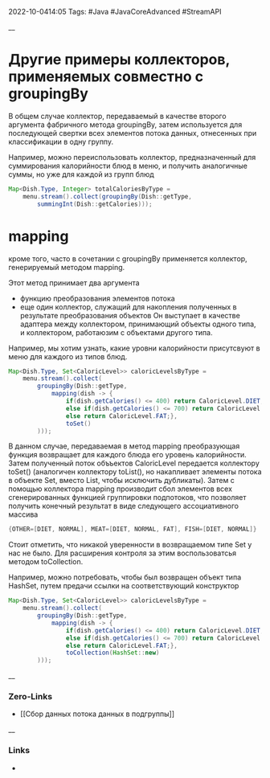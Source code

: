 2022-10-0414:05
Tags: #Java #JavaCoreAdvanced #StreamAPI 

__
# Другие примеры коллекторов, применяемых совместно с groupingBy
В общем случае коллектор, передаваемый в качестве второго аргумента фабричного метода groupingBy, затем используется для последующей свертки всех элементов потока данных, отнесенных при классификации в одну группу. 

Например, можно переиспользовать коллектор, предназначенный для суммирования калорийности блюд в меню, и получить аналогичные суммы, но уже для каждой из групп блюд
```java
Map<Dish.Type, Integer> totalCaloriesByType = 
	menu.stream().collect(groupingBy(Dish::getType,
		summingInt(Dish::getCalories)));
```

# mapping 
кроме того, часто в сочетании с groupingBy применяется коллектор, генерируемый методом mapping. 

Этот метод принимает два аргумента
- функцию преобразования элементов потока
- еще один коллектор, служащий для накопления полученных в результате преобразования объектов
Он выступает в качестве адаптера между коллектором, принимающий объекты одного типа, и коллектором, работаюзим с объектами другого типа. 

Например, мы хотим узнать, какие уровни калорийности присутсвуют в меню для каждого из типов блюд.
```java
Map<Dish.Type, Set<CaloricLevel>> caloricLevelsByType = 
	menu.stream().collect(
		groupingBy(Dish::getType,
			mapping(dish -> {
				if(dish.getCalories() <= 400) return CaloricLevel.DIET;
				else if(dish.getCalories() <= 700) return CaloricLevel.NORMAL;
				else return CaloricLevel.FAT;},
				toSet()
		)));
```
В данном случае, передаваемая в метод mapping преобразующая функция возвращает для каждого блюда его уровень калорийности. Затем полученный поток объъектов CaloricLevel передается коллектору toSet() (аналогичен коллектору toList(), но накапливает элементы потока в объекте Set, вместо List, чтобы исключить дубликаты). Затем с помощью коллектора mapping производит сбол элементов всех сгенерированных функцией группировки подпотоков, что позволяет получить конечный результат в виде следующего ассоциативного массива
```java
{OTHER=[DIET, NORMAL], MEAT=[DIET, NORMAL, FAT], FISH=[DIET, NORMAL]}
```
Cтоит отметить, что никакой уверенности в возвращаемом типе Set у нас не было. Для расширения контроля за этим воспользоватсья методом toCollection.

Например, можно потребовать, чтобы был возвращен объект типа HashSet, путем предачи ссылки на соответствующий конструктор
```java
Map<Dish.Type, Set<CaloricLevel>> caloricLevelsByType = 
	menu.stream().collect(
		groupingBy(Dish::getType,
			mapping(dish -> {
				if(dish.getCalories() <= 400) return CaloricLevel.DIET;
				else if(dish.getCalories() <= 700) return CaloricLevel.NORMAL;
				else return CaloricLevel.FAT;},
				toCollection(HashSet::new)
		)));
```
__
### Zero-Links
- [[Сбор данных потока данных в подгруппы]]

__
### Links
- 

